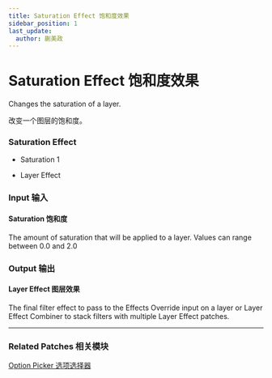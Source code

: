 ```yaml
---
title: Saturation Effect 饱和度效果
sidebar_position: 1
last_update:
  author: 蒯美政
---
```


# Saturation Effect 饱和度效果

Changes the saturation of a layer.

改变一个图层的饱和度。

<div className="patch-container">
    <div className="patch processor">
        <h3>Saturation Effect</h3>
        <ul className="inputs">
            <li>Saturation <span>1</span></li>
        </ul>
        <ul className="outputs">
            <li>Layer Effect </li>
        </ul>
    </div>
</div>

<div className="port-descriptions">
<div className="inputs">

### Input 输入

#### Saturation 饱和度

The amount of saturation that will be applied to a layer. Values can range between 0.0 and 2.0


</div>
<div className="outputs">

### Output 输出

#### Layer Effect 图层效果

The final filter effect to pass to the Effects Override input on a layer or Layer Effect Combiner to stack filters with multiple Layer Effect patches.

</div>
</div>

------

### Related Patches 相关模块

[Option Picker 选项选择器](./../Utility/Option%20Picker.md)
